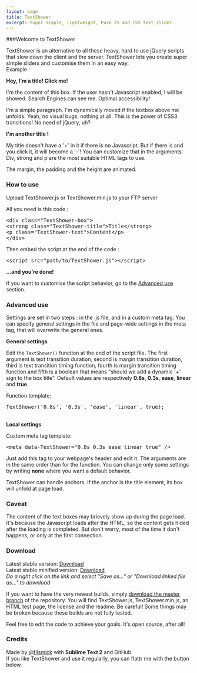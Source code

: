 ```yaml
---
layout: page
title: TextShower
excerpt: Super simple, lightweight, Pure JS and CSS text slider.
---
```


###Welcome to TextShower

TextShower is an alternative to all these heavy, hard to use jQuery scripts that slow down the client and the server. TextShower lets you create super simple sliders and customise them in an easy way.  
Example :

<div class="TextShower-box"> 
<strong class="TextShower-title">Hey, I'm a title! Click me!</strong> 
<p class="TextShower-text">I'm the content of this box. If the user hasn't Javascript enabled, I will be showed. Search Engines can see me. Optimal accessibility!</p>
</div>

<p>I'm a simple paragraph. I'm dynamically moved if the textbox above me unfolds. Yeah, no visual bugs, nothing at all. This is the power of CSS3 transitions! No need of jQuery, uh?</p>

<div class="TextShower-box"> 
<strong class="TextShower-title">I'm another title !</strong> 
<p class="TextShower-text">My title doesn't have a '+' in it if there is no Javascript. But if there is and you click it, it will become a '-'! You can customize that in the arguments.<br>
Div, strong and p are the most suitable HTML tags to use.<br />
</p>
</div>

<p>The margin, the padding and the height are animated. </p>

<div class="TextShower-box">
<h3 class="TextShower-title" id="how-to-use">How to use</h3>

<div class="TextShower-text">
<p>Upload TextShower.js or TextShower.min.js to your FTP server</p>
<p>All you need is this code :</p>

<div class="highlight highlight-html"><pre><span class="nt">&lt;div</span> <span class="na">class=</span><span class="s">"TextShower-box"</span><span class="nt">&gt;</span> 
<span class="nt">&lt;strong</span> <span class="na">class=</span><span class="s">"TextShower-title"</span><span class="nt">&gt;</span>Title<span class="nt">&lt;/strong&gt;</span> 
<span class="nt">&lt;p</span> <span class="na">class=</span><span class="s">"TextShower-text"</span><span class="nt">&gt;</span>Content<span class="nt">&lt;/p&gt;</span>
<span class="nt">&lt;/div&gt;</span>
</pre></div>

<p>Then embed the script at the end of the code : </p>

<div class="highlight highlight-html"><pre><span class="nt">&lt;script </span><span class="na">src=</span><span class="s">"path/to/TextShower.js"</span><span class="nt">&gt;&lt;/script&gt;</span>
</pre></div>

<p><strong>...and you're done!</strong></p>

<p>If you want to customise the script behavior, go to the <a href="#advanced-use">Advanced use</a> section.</p>

</div>

<div class="TextShower-box">
<h3 class="TextShower-title" id="advanced-use">Advanced use</h3>

<div class="TextShower-text">
<p>Settings are set in two steps : in the .js file, and in a custom meta tag. You can specify general settings in the file and page-wide settings in the meta tag, that will overwrite the general ones. </p>

<strong>General settings</strong>

<p>Edit the <code>TextShower()</code> function at the end of the script file. The first argument is text transition duration, second is margin transition
duration, third is text transition timing function, fourth is margin transition timing function and fifth is a boolean that means "should we add a
dynamic '+' sign to the box title".
Default values are respectively <strong>0.8s</strong>, <strong>0.3s</strong>, <strong>ease</strong>, <strong>linear</strong> and <strong>true</strong>.</p>

<p>Function template:</p>

<div class="highlight highlight-javascript"><pre><span class="nx">TextShower</span><span class="p">(</span><span class="s1">'0.8s'</span><span class="p">,</span> <span class="s1">'0.3s'</span><span class="p">,</span> <span class="s1">'ease'</span><span class="p">,</span> <span class="s1">'linear'</span><span class="p">,</span> <span class="kc">true</span><span class="p">);</span>
</pre></div>

<br />
<strong>Local settings</strong>

<p>Custom meta tag template:</p>

<div class="highlight highlight-html"><pre><span class="nt">&lt;meta</span> <span class="na">data-TextShower=</span><span class="s">"0.8s 0.3s ease linear true"</span> <span class="nt">/&gt;</span>
</pre></div>

<p>Just add this tag to your webpage's header and edit it. The arguments are in the same order than for the function. You can change only some settings by writing <strong>none</strong> where you want a default behavior.</p>

<p>TextShower can handle anchors. If the anchor is the title element, its box will unfold at page load.</p>
</div>

<div class="TextShower-box">
<h3 class="TextShower-title" id="caveat">Caveat</h3>

<p class="TextShower-text">The content of the text boxes may brievely show up during the page load. It's because the Javascript loads after the HTML, so the content gets hided after the loading is completed. But don't worry, most of the time it don't happens, or only at the first connection.</p>
</div>

### Download
Latest stable version: <a href="/javascripts/TextShower.js" download>Download</a>  
Latest stable minified version: <a href="/javascripts/TextShower.min.js" download>Download</a>  
*Do a right click on the link and select "Save as..." or "Download linked file as..." to download*

If you want to have the very newest builds, simply [download the master branch](https://github.com/filsmick/TextShower/archive/master.zip) of the repository. You will find TextShower.js, TextShower.min.js, an HTML test page, the license and the readme. Be careful! Some things may be broken because these builds are not fully tested.  

Feel free to edit the code to achieve your goals. It's open source, after all!

### Credits

Made by <a href="https://github.com/filsmick" class="user-mention">@filsmick</a> with <strong>Sublime Text 2</strong> and GitHub.  
If you like TextShower and use it regularly, you can flattr me with the button below.  
<script id='fbt8xsh'>(function(i){var f,s=document.getElementById(i);f=document.createElement('iframe');f.src='//api.flattr.com/button/view/?uid=filsmick&button=compact&url=http%3A%2F%2Fgithub.com%2Ffilsmick';f.title='Flattr';f.height=20;f.width=110;f.style.borderWidth=0;s.parentNode.insertBefore(f,s);})('fbt8xsh');</script>

<script src="/javascripts/TextShower/TextShower.min.js"></script>
